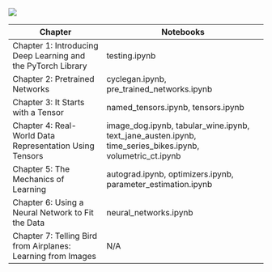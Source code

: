 ![](https://m.media-amazon.com/images/I/71aKgcGck4L._AC_UF300,300_QL80_.jpg)

| Chapter | Notebooks |
|---------|-----------|
| Chapter 1: Introducing Deep Learning and the PyTorch Library | testing.ipynb |
| Chapter 2: Pretrained Networks | cyclegan.ipynb, pre_trained_networks.ipynb |
| Chapter 3: It Starts with a Tensor | named_tensors.ipynb, tensors.ipynb |
| Chapter 4: Real-World Data Representation Using Tensors | image_dog.ipynb, tabular_wine.ipynb, text_jane_austen.ipynb, time_series_bikes.ipynb, volumetric_ct.ipynb |
| Chapter 5: The Mechanics of Learning | autograd.ipynb, optimizers.ipynb, parameter_estimation.ipynb |
| Chapter 6: Using a Neural Network to Fit the Data | neural_networks.ipynb |
| Chapter 7: Telling Bird from Airplanes: Learning from Images | N/A |